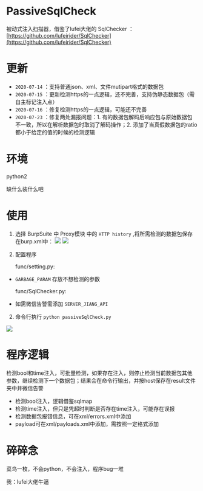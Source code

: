 # PassiveSqlCheck
被动式注入扫描器，借鉴了lufei大佬的 SqlChecker ： [https://github.com/lufeirider/SqlChecker](https://github.com/lufeirider/SqlChecker)

# 更新
- `2020-07-14` ：支持普通json、xml、文件mutipart格式的数据包
- `2020-07-15` ：更新检测https的一点逻辑，还不完善，支持伪静态数据包（需自主标记注入点）
- `2020-07-16` ：修复检测https的一点逻辑，可能还不完善
- `2020-07-23` ：修复两处漏报问题：1. 有的数据包解码后响应包与原始数据包不一致，所以在解析数据包时取消了解码操作；2. 添加了当真假数据包的ratio都小于给定的值的时候的检测逻辑


# 环境
python2

缺什么装什么吧

# 使用
1. 选择 BurpSuite 中 Proxy模块 中的 `HTTP history` ,将所需检测的数据包保存在burp.xml中：
![](./img/passiveSqlCheck00.png)
![](./img/passiveSqlCheck01.png)

2. 配置程序

    func/setting.py:
- `GARBAGE_PARAM` 存放不想检测的参数

  func/SqlChecker.py:
- 如需微信告警需添加 `SERVER_JIANG_API`

2. 命令行执行 `python passiveSqlCheck.py` 

![](./img/passiveSqlCheck02.png)

# 程序逻辑
检测bool和time注入，可批量检测，如果存在注入，则停止检测当前数据包其他参数，继续检测下一个数据包；结果会在命令行输出，并按host保存在result文件夹中并微信告警

- 检测bool注入，逻辑借鉴sqlmap
- 检测time注入，但只是凭超时判断是否存在time注入，可能存在误报
- 检测数据包报错信息，可在xml/errors.xml中添加
- payload可在xml/payloads.xml中添加，需按照一定格式添加

# 碎碎念
菜鸟一枚，不会python，不会注入，程序bug一堆


我：lufei大佬牛逼
